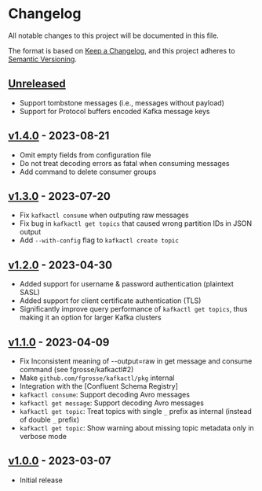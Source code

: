 # Changelog
All notable changes to this project will be documented in this file.

The format is based on [Keep a Changelog](https://keepachangelog.com/en/1.0.0/),
and this project adheres to [Semantic Versioning](https://semver.org/spec/v2.0.0.html).

## [Unreleased]
- Support tombstone messages (i.e., messages without payload)
- Support for Protocol buffers encoded Kafka message keys 

## [v1.4.0] - 2023-08-21
- Omit empty fields from configuration file
- Do not treat decoding errors as fatal when consuming messages
- Add command to delete consumer groups

## [v1.3.0] - 2023-07-20
- Fix `kafkactl consume` when outputing raw messages
- Fix bug in `kafkactl get topics` that caused wrong partition IDs in JSON output
- Add `--with-config` flag to `kafkactl create topic`

## [v1.2.0] - 2023-04-30
- Added support for username & password authentication (plaintext SASL)
- Added support for client certificate authentication (TLS)
- Significantly improve query performance of `kafkactl get topics`, thus making it an option for larger Kafka clusters

## [v1.1.0] - 2023-04-09
- Fix Inconsistent meaning of --output=raw in get message and consume command (see fgrosse/kafkactl#2)
- Make `github.com/fgrosse/kafkactl/pkg` internal
- Integration with the [Confluent Schema Registry]
- `kafkactl consume`: Support decoding Avro messages
- `kafkactl get message`: Support decoding Avro messages
- `kafkactl get topic`: Treat topics with single `_` prefix as internal (instead of double `_` prefix)
- `kafkactl get topic`: Show warning about missing topic metadata only in verbose mode

## [v1.0.0] - 2023-03-07
- Initial release

[Unreleased]: https://github.com/fgrosse/kafkactl/compare/v1.4.0...HEAD
[v1.4.0]: https://github.com/fgrosse/kafkactl/compare/v1.3.0...v1.4.0
[v1.3.0]: https://github.com/fgrosse/kafkactl/compare/v1.2.0...v1.3.0
[v1.2.0]: https://github.com/fgrosse/kafkactl/compare/v1.1.0...v1.2.0
[v1.1.0]: https://github.com/fgrosse/kafkactl/compare/v1.0.0...v1.1.0
[v1.0.0]: https://github.com/fgrosse/kafkactl/releases/tag/v1.0.0

[schema-registry]: https://docs.confluent.io/platform/current/schema-registry/index.html
